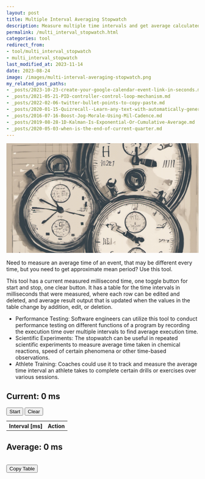 ```yaml
---
layout: post
title: Multiple Interval Averaging Stopwatch
description: Measure multiple time intervals and get average calculated and copy data from a table.
permalink: /multi_interval_stopwatch.html
categories: tool
redirect_from:
- tool/multi_interval_stopwatch
- multi_interval_stopwatch
last_modified_at: 2023-11-14
date: 2023-08-24
image: /images/multi-interval-averaging-stopwatch.png
my_related_post_paths:
- _posts/2023-10-23-create-your-google-calendar-event-link-in-seconds.md
- _posts/2021-05-21-PID-controller-control-loop-mechanism.md
- _posts/2022-02-06-twitter-bullet-points-to-copy-paste.md
- _posts/2020-01-15-Quizrecall--Learn-any-text-with-automatically-generated-quiz.md
- _posts/2016-07-16-Boost-Jog-Morale-Using-Mil-Cadence.md
- _posts/2019-08-28-1D-Kalman-Is-Exponential-Or-Cumulative-Average.md
- _posts/2020-05-03-when-is-the-end-of-current-quarter.md
---
```



![Multiple Interval Averaging Stopwatch](/images/multi-interval-averaging-stopwatch.png)

<!--
# Averaging Stopwatch

Measure multiple time intervals and get average calculated and copy data from a table.

Write HTML with inlined JS script for stop watch file.
It has a current measured millisecond time, one toggle button for start and stop, one clear button.
It has a table for the time intervals in milliseconds that were measured, where each row can be edited and deleted, and average result output that is updated when the values in the table change by addition, edit, or deletion.
-->


<p>
Need to measure an average time of an event, that may be different every time, but you need to get approximate mean period? Use this tool.
</p>
<p>
This tool has a current measured millisecond time, one toggle button for start and stop, one clear button.
It has a table for the time intervals in milliseconds that were measured, where each row can be edited and deleted, and average result output that is updated when the values in the table change by addition, edit, or deletion.
</p>

<p>
<ul>
  <li>
Performance Testing: Software engineers can utilize this tool to conduct performance testing on different functions of a program by recording the execution time over multiple intervals to find average execution time.
</li>
<li>
Scientific Experiments: The stopwatch can be useful in repeated scientific experiments to measure average time taken in chemical reactions, speed of certain phenomena or other time-based observations.
</li>
<li>
Athlete Training: Coaches could use it to track and measure the average time interval an athlete takes to complete certain drills or exercises over various sessions.
</li>
</ul>
</p>


<h2>
  Current:
  <span id="time">0</span>
  ms
</h2>
<button id="start" onclick="toggleStopwatch()">Start</button>
<button id="clear" onclick="clearStopwatch()">Clear</button>

<table id="timeList">
  <tr>
    <th>Interval [ms]</th>
    <th>Action</th>
  </tr>
</table>

<h2>Average:
  <span id="average">0</span>
  ms
</h2>

<br>
<button id="copy" onclick="copyTableToClipboard()">Copy Table</button>


<script type="text/javascript">
	let running = false;
	let startTime;
	let timeList = [];
	updateStopwatch();

	function toggleStopwatch() {
		running = !running;

		if (running) {
			document.getElementById('start').innerText = 'Stop';
			startTime = Date.now();
		} else {
			document.getElementById('start').innerText = 'Start';
			let interval = Date.now() - startTime;
            document.getElementById('time').innerText = interval;
			timeList.push(interval);
			addInterval(interval);
			calculateAverage();
		}
	}

	function clearStopwatch() {
		document.getElementById('time').innerText = '0';
		document.getElementById('timeList').innerHTML = '<tr><th>Interval</th><th>Action</th></tr>';
		timeList = [];
		calculateAverage();
	}

	function updateStopwatch() {
		if (running) {
			document.getElementById('time').innerText = Date.now() - startTime;
		}

		setTimeout(updateStopwatch, 10);
	}

    function addInterval(time) {
        let table = document.getElementById('timeList');
        let index = timeList.length - 1; // Get the current index of the new time interval.
        let row = table.insertRow(-1);
        let cell1 = row.insertCell(0);
        let cell2 = row.insertCell(1);
        cell1.innerHTML = `<input type="number" data-interval-index="${index}" value="${time}" onchange="updateInterval(this)" />`;
        cell2.innerHTML = `<button onclick="deleteInterval(this)">Delete</button>`;
    }
    
    function deleteInterval(button) {
        let input = button.closest('tr').querySelector('input[type=number]');
        let index = input.getAttribute('data-interval-index'); // Get the current index from data attribute.
        timeList.splice(index, 1); // Remove from timeList using the correct index.
        button.closest('tr').remove(); // Remove the row from the table.
        recalculateIndices(); // Recalculate indices for all remaining inputs.
        calculateAverage();
    }
    
    function updateInterval(input) {
        let index = input.getAttribute('data-interval-index'); // Get the current index from data attribute.
        timeList[index] = parseInt(input.value) || 0; // Update the timeList at the correct index.
        calculateAverage();
    }
    
    function recalculateIndices() {
        let inputs = document.querySelectorAll('#timeList input[type=number]');
        inputs.forEach((input, index) => {
            input.setAttribute('data-interval-index', index); // Reset the index in the data attribute.
            timeList[index] = parseInt(input.value) || 0; // Update the timeList in case the input values have changed.
        });
    }

	function updateInterval(input, index) {
		timeList[index] = parseInt(input.value);
		calculateAverage();
	}

	function calculateAverage() {
		let sum = timeList.reduce((a, b) => a + b, 0);
		document.getElementById('average').innerText = timeList.length ? sum / timeList.length : '0';
	}

    function copyTableToClipboard() {
        let table = document.getElementById('timeList');
        let bodyRows = table.querySelectorAll('tr:not(:first-child)'); // Exclude the header row
        let csvLines = [];
        for (let row of bodyRows) {
            let cells = row.querySelectorAll('td:first-child'); // Only select the first cell in each row
            for (let cell of cells) {
                let text = cell.querySelector('input')?.value || ''; // Copy the input value
                csvLines.push(text);
            }
        }
        // Join each line with a newline character to paste as rows in Excel
        let csvText = csvLines.join('\n');
        
        navigator.clipboard.writeText(csvText).then(function() {
            console.log('Table copied to clipboard');
        })
        .catch(function(err) {
            console.error('Could not copy table to clipboard: ', err);
        });
    }
</script>